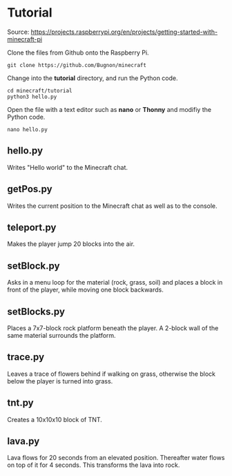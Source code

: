 # Tutorial
Source: https://projects.raspberrypi.org/en/projects/getting-started-with-minecraft-pi

Clone the files from Github onto the Raspberry Pi.
```
git clone https://github.com/Bugnon/minecraft
```
Change into the __tutorial__ directory, and run the Python code.
```
cd minecraft/tutorial
python3 hello.py
```
Open the file with a text editor such as __nano__ or __Thonny__ and modifiy the Python code.
```
nano hello.py
```

## hello.py
Writes "Hello world" to the Minecraft chat.

## getPos.py
Writes the current position to the Minecraft chat as well as to the console.

## teleport.py
Makes the player jump 20 blocks into the air.

## setBlock.py
Asks in a menu loop for the material (rock, grass, soil) and places a block in front of the player, while moving one block backwards.

## setBlocks.py
Places a 7x7-block rock platform beneath the player. A 2-block wall of the same material surrounds the platform.

## trace.py
Leaves a trace of flowers behind if walking on grass, otherwise the block below the player is turned into grass.

## tnt.py
Creates a 10x10x10 block of TNT.

## lava.py
Lava flows for 20 seconds from an elevated position. Thereafter water flows on top of it for 4 seconds. This transforms the lava into rock.
